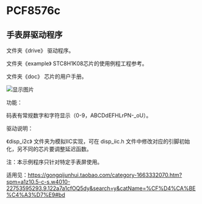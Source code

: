 # PCF8576c

手表屏驱动程序
--------------------------------

文件夹《drive》   驱动程序。

文件夹《example》 STC8H1K08芯片的使用例程工程参考。

文件夹《doc》     芯片的用户手册。

![显示图片][1]


功能： 

码表有常规数字和字符显示（0-9，ABCDdEFHLrPN-_oU）。


驱动说明：

《disp_i2c》 文件夹为模拟IIC实现，可在 disp_iic.h 文件中修改对应的引脚初始化，另不同的芯片要调整延迟函数。




注：本示例程序只针对特定手表屏使用。

适用见：https://gongqijunhui.taobao.com/category-1663332070.htm?spm=a1z10.5-c-s.w4010-22753595293.9.122a7a1cfOQ5dy&search=y&catName=%CF%D4%CA%BE%C4%A3%D7%E9#bd

 [1]: https://github.com/master-gong/PCF8576c/blob/main/example/Video_20220623_032849_743.gif
